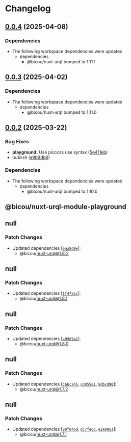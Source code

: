 # Changelog

## [0.0.4](https://github.com/gbicou/nuxt-urql/compare/nuxt-urql-module-playground-v0.0.3...nuxt-urql-module-playground-v0.0.4) (2025-04-08)


### Dependencies

* The following workspace dependencies were updated
  * dependencies
    * @bicou/nuxt-urql bumped to 1.11.1

## [0.0.3](https://github.com/gbicou/nuxt-urql/compare/nuxt-urql-module-playground-v0.0.2...nuxt-urql-module-playground-v0.0.3) (2025-04-02)


### Dependencies

* The following workspace dependencies were updated
  * dependencies
    * @bicou/nuxt-urql bumped to 1.11.0

## [0.0.2](https://github.com/gbicou/nuxt-urql/compare/nuxt-urql-module-playground-v0.0.1...nuxt-urql-module-playground-v0.0.2) (2025-03-22)


### Bug Fixes

* **playground:** Use picocss use syntax ([5e411eb](https://github.com/gbicou/nuxt-urql/commit/5e411eb543c0fea722e77bcb9355a804c065ed6f))
* publish ([e9b9db9](https://github.com/gbicou/nuxt-urql/commit/e9b9db92dc957621c04cab2b0a9437a2ef4362b0))


### Dependencies

* The following workspace dependencies were updated
  * dependencies
    * @bicou/nuxt-urql bumped to 1.10.0

## @bicou/nuxt-urql-module-playground

## null

### Patch Changes

- Updated dependencies [[`eaa9d9e`](https://github.com/gbicou/nuxt-urql/commit/eaa9d9ede4445d5b6c8aed0b5895d1c45a448a1d)]:
  - @bicou/nuxt-urql@1.8.2

## null

### Patch Changes

- Updated dependencies [[`1f4755c`](https://github.com/gbicou/nuxt-urql/commit/1f4755c7878b8c4f6f36ce86c345265f68e23293)]:
  - @bicou/nuxt-urql@1.8.1

## null

### Patch Changes

- Updated dependencies [[`a0909a1`](https://github.com/gbicou/nuxt-urql/commit/a0909a149e72c372c349322b87eedbac3be208ee)]:
  - @bicou/nuxt-urql@1.8.0

## null

### Patch Changes

- Updated dependencies [[`c6bc745`](https://github.com/gbicou/nuxt-urql/commit/c6bc745e1d05ee9bce40fae8213ccceccde9891b), [`cd055e1`](https://github.com/gbicou/nuxt-urql/commit/cd055e19fd68065cc02cc51e7a1cf3c3010aae8c), [`9dbcd90`](https://github.com/gbicou/nuxt-urql/commit/9dbcd9030f28fa10f25f74e46acc0310922cd08a)]:
  - @bicou/nuxt-urql@1.7.2

## null

### Patch Changes

- Updated dependencies [[`00f046d`](https://github.com/gbicou/nuxt-urql/commit/00f046d677c71d240f1239f9aaf4900327fc10e1), [`dc7fe0c`](https://github.com/gbicou/nuxt-urql/commit/dc7fe0ccf77c142c8a69d714f0ef72f3a381e292), [`e2a095a`](https://github.com/gbicou/nuxt-urql/commit/e2a095acc10e097b392853108fddce97876bf0ec)]:
  - @bicou/nuxt-urql@1.7.1
